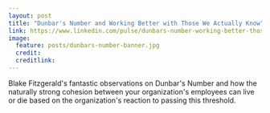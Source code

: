 ```yaml
---
layout: post
title: "Dunbar's Number and Working Better with Those We Actually Know"
link: https://www.linkedin.com/pulse/dunbars-number-working-better-those-we-actually-know-blake-fitzgerald
image: 
  feature: posts/dunbars-number-banner.jpg
  credit: 
  creditlink: 
---
```


Blake Fitzgerald's fantastic observations on Dunbar's Number and how the naturally
strong cohesion between your organization's employees can live or die based on the
organization's reaction to passing this threshold.
